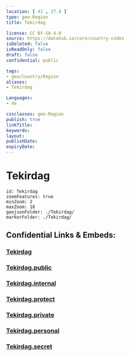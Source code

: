 ```yaml
---
location: [ 41 , 27.4 ] 
type: geo-Region
title: Tekirdag

license: CC BY-SA 4.0
source: https://datahub.io/core/country-codes
isDeleted: false
isReadOnly: false
draft: false
confidential: public

tags:
- geo/Country/Region
aliases:
- Tekirdag

Languages:
- de

cssclasses: geo-Region
publish: true
linkTitle: 
keywords: 
layout: 
publishDate: 
expiryDate: 
---
```


# Tekirdag

```leaflet
id: Tekirdag
zoomFeatures: true 
minZoom: 2 
maxZoom: 18
geojsonFolder: ./Tekirdag/
markerFolder: ./Tekirdag/
```


## Confidential Links & Embeds: 

### [Tekirdag](/_Standards/Earth/Continent/Europe/Europe~East/Turkey/Provinces~Turkey/Tekirdag.md) 

### [Tekirdag.public](/_public/Earth/Continent/Europe/Europe~East/Turkey/Provinces~Turkey/Tekirdag.public.md) 

### [Tekirdag.internal](/_internal/Earth/Continent/Europe/Europe~East/Turkey/Provinces~Turkey/Tekirdag.internal.md) 

### [Tekirdag.protect](/_protect/Earth/Continent/Europe/Europe~East/Turkey/Provinces~Turkey/Tekirdag.protect.md) 

### [Tekirdag.private](/_private/Earth/Continent/Europe/Europe~East/Turkey/Provinces~Turkey/Tekirdag.private.md) 

### [Tekirdag.personal](/_personal/Earth/Continent/Europe/Europe~East/Turkey/Provinces~Turkey/Tekirdag.personal.md) 

### [Tekirdag.secret](/_secret/Earth/Continent/Europe/Europe~East/Turkey/Provinces~Turkey/Tekirdag.secret.md)

